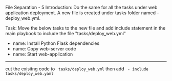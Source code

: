File Separation - 5
Introduction: Do the same for all the tasks under web application deployment. A new file is created under tasks folder named - deploy_web.yml. 

Task: Move the below tasks to the new file and add include statement in the main playbook to include the file "tasks/deploy_web.yml"

- name: Install Python Flask dependencies
- name: Copy web-server code
- name: Start web-application

------------------------------------------------------------

cut the exisitng code to ``` tasks/deploy_web.yml```
then add ``` - include tasks/deploy_web.yaml```

